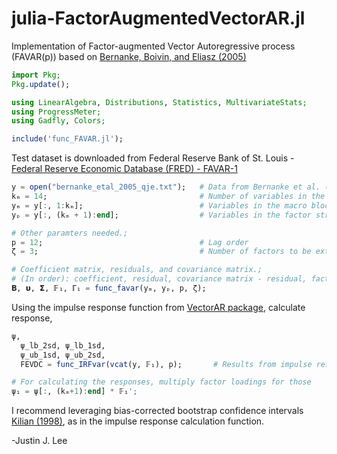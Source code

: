 # julia-FactorAugmentedVectorAR.jl
Implementation of Factor-augmented Vector Autoregressive process (FAVAR(p)) based on [Bernanke, Boivin, and Eliasz (2005)](https://academic.oup.com/qje/article-abstract/120/1/387/1931468)

```julia
import Pkg;
Pkg.update();

using LinearAlgebra, Distributions, Statistics, MultivariateStats;
using ProgressMeter;
using Gadfly, Colors;

include('func_FAVAR.jl');
```
Test dataset is downloaded from Federal Reserve Bank of St. Louis - [Federal Reserve Economic Database (FRED) - FAVAR-1](https://research.stlouisfed.org/pdl/763)

```julia
y = open("bernanke_etal_2005_qje.txt");   # Data from Bernanke et al. (2005)
kₘ = 14;                                  # Number of variables in the main - VAR
yₘ = y[:, 1:kₘ];                          # Variables in the macro block
yₚ = y[:, (kₘ + 1):end];                  # Variables in the factor structure

# Other paramters needed.;
p = 12;                                   # Lag order
ζ = 3;                                    # Number of factors to be extracted

# Coefficient matrix, residuals, and covariance matrix.;
# (In order): coefficient, residual, covariance matrix - residual, factors, factor loadings.;
𝚩, 𝞄, 𝝨, 𝔽₁, ℾ₁ = func_favar(yₘ, yₚ, p, ζ);
```

Using the impulse response function from [VectorAR package](https://github.com/jjl3411/julia-VectorAR.jl), calculate response,
```julia
ψ,
  ψ_lb_2sd, ψ_lb_1sd,
  ψ_ub_1sd, ψ_ub_2sd,
  FEVDC = func_IRFvar(vcat(y, 𝔽₁), p);       # Results from impulse responses, bootstrap CI band, and FEVDC

# For calculating the responses, multiply factor loadings for those
ψ₁ = ψ[:, (kₘ+1):end] * 𝔽₁';
````
I recommend leveraging bias-corrected bootstrap confidence intervals [Kilian (1998)](https://www.mitpressjournals.org/doi/pdf/10.1162/003465398557465), as in the impulse response calculation function.

-Justin J. Lee

